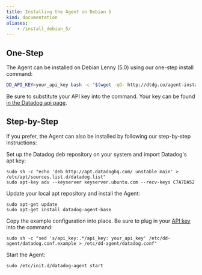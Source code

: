 ```yaml
---
title: Installing the Agent on Debian 5
kind: documentation
aliases:
    - /install_debian_5/
---
```


## One-Step

The Agent can be installed on Debian Lenny (5.0) using our one-step install command:

```bash
DD_API_KEY=your_api_key bash -c "$(wget -qO- http://dtdg.co/agent-install-debian)"
```

Be sure to substitute your API key into the command. Your key can be found [in the Datadog api page](https://app.datadoghq.com/account/settings#api).

## Step-by-Step

If you prefer, the Agent can also be installed by following our step-by-step instructions:

Set up the Datadog deb repository on your system and import Datadog's apt key:
```shell
sudo sh -c "echo 'deb http://apt.datadoghq.com/ unstable main' > /etc/apt/sources.list.d/datadog.list"
sudo apt-key adv --keyserver keyserver.ubuntu.com --recv-keys C7A7DA52
```

Update your local apt repository and install the Agent:
```shell
sudo apt-get update
sudo apt-get install datadog-agent-base
```

Copy the example configuration into place. Be sure to plug in your [API key](https://app.datadoghq.com/account/settings#api) into the command:
```shell
sudo sh -c "sed 's/api_key:.*/api_key: your_api_key' /etc/dd-agent/datadog.conf.example > /etc/dd-agent/datadog.conf"
```

Start the Agent:
```shell
sudo /etc/init.d/datadog-agent start
```
